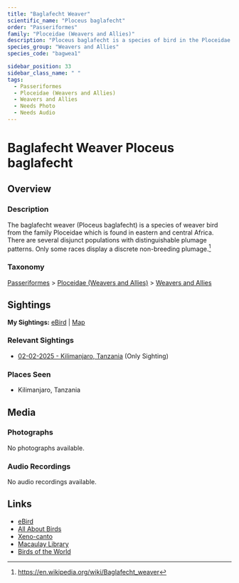```yaml
---
title: "Baglafecht Weaver"
scientific_name: "Ploceus baglafecht"
order: "Passeriformes"
family: "Ploceidae (Weavers and Allies)"
description: "Ploceus baglafecht is a species of bird in the Ploceidae (Weavers and Allies) family. It has been observed 1 times."
species_group: "Weavers and Allies"
species_code: "bagwea1"

sidebar_position: 33
sidebar_class_name: " "
tags: 
  - Passeriformes
  - Ploceidae (Weavers and Allies)
  - Weavers and Allies
  - Needs Photo
  - Needs Audio
---
```


# Baglafecht Weaver <span className='sci_name'>Ploceus baglafecht</span>

## Overview

### Description
The baglafecht weaver (Ploceus baglafecht) is a species of weaver bird from the family Ploceidae which is found in eastern and central Africa. There are several disjunct populations with distinguishable plumage patterns. Only some races display a discrete non-breeding plumage.[^1]

[^1]: https://en.wikipedia.org/wiki/Baglafecht_weaver

### Taxonomy
[Passeriformes](/tags/passeriformes) > [Ploceidae (Weavers and Allies)](/tags/ploceidae-weavers-and-allies) > [Weavers and Allies](/tags/weavers-and-allies)


## Sightings

**My Sightings:** [eBird](https://ebird.org/lifelist?r=world&time=life&spp=bagwea1) | [Map](/map?species_code=bagwea1)

### Relevant Sightings

* [02-02-2025 - Kilimanjaro, Tanzania](https://ebird.org/checklist/S216358669) (Only Sighting)

### Places Seen

* Kilimanjaro, Tanzania



## Media
### Photographs
No photographs available.

### Audio Recordings
No audio recordings available.

## Links
* [eBird](https://ebird.org/species/bagwea1) 
* [All About Birds](https://www.allaboutbirds.org/guide/bagwea1) 
* [Xeno-canto](https://www.xeno-canto.org/species/ploceus-baglafecht) 
* [Macaulay Library](https://search.macaulaylibrary.org/catalog?taxonCode=bagwea1&sort=rating_rank_desc)
* [Birds of the World](https://birdsoftheworld.org/bow/species/bagwea1)
